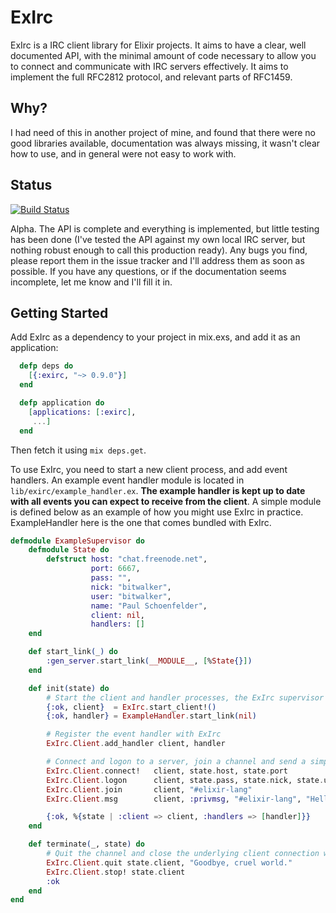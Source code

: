 # ExIrc

ExIrc is a IRC client library for Elixir projects. It aims to have a clear, well
documented API, with the minimal amount of code necessary to allow you to connect and
communicate with IRC servers effectively. It aims to implement the full RFC2812 protocol,
and relevant parts of RFC1459.

## Why?

I had need of this in another project of mine, and found that there were no good libraries available, 
documentation was always missing, it wasn't clear how to use, and in general were not easy to work
with.

## Status

[![Build Status](https://travis-ci.org/bitwalker/exirc.svg?branch=master)](https://travis-ci.org/bitwalker/exirc)

Alpha. The API is complete and everything is implemented, but little testing has been done (I've tested the API against my own local IRC server, but nothing robust enough to call this production ready). Any bugs you find, please report them in the issue tracker and I'll address them as soon as possible. If you have any questions, or if the documentation seems incomplete, let me know and I'll fill it in.

## Getting Started

Add ExIrc as a dependency to your project in mix.exs, and add it as an application:

```elixir
  defp deps do
    [{:exirc, "~> 0.9.0"}]
  end

  defp application do
    [applications: [:exirc],
     ...]
  end
```

Then fetch it using `mix deps.get`.

To use ExIrc, you need to start a new client process, and add event handlers. An example event handler module
is located in `lib/exirc/example_handler.ex`. **The example handler is kept up to date with all events you can
expect to receive from the client**. A simple module is defined below as an example of how you might
use ExIrc in practice. ExampleHandler here is the one that comes bundled with ExIrc.

```elixir
defmodule ExampleSupervisor do
    defmodule State do
        defstruct host: "chat.freenode.net",
                  port: 6667,
                  pass: "",
                  nick: "bitwalker",
                  user: "bitwalker",
                  name: "Paul Schoenfelder",
                  client: nil,
                  handlers: []
    end

    def start_link(_) do
        :gen_server.start_link(__MODULE__, [%State{}])
    end

    def init(state) do
        # Start the client and handler processes, the ExIrc supervisor is automatically started when your app runs
        {:ok, client}  = ExIrc.start_client!()
        {:ok, handler} = ExampleHandler.start_link(nil)

        # Register the event handler with ExIrc
        ExIrc.Client.add_handler client, handler

        # Connect and logon to a server, join a channel and send a simple message
        ExIrc.Client.connect!   client, state.host, state.port
        ExIrc.Client.logon      client, state.pass, state.nick, state.user, state.name
        ExIrc.Client.join       client, "#elixir-lang"
        ExIrc.Client.msg        client, :privmsg, "#elixir-lang", "Hello world!"

        {:ok, %{state | :client => client, :handlers => [handler]}}
    end

    def terminate(_, state) do
        # Quit the channel and close the underlying client connection when the process is terminating
        ExIrc.Client.quit state.client, "Goodbye, cruel world."
        ExIrc.Client.stop! state.client
        :ok
    end
end
```
